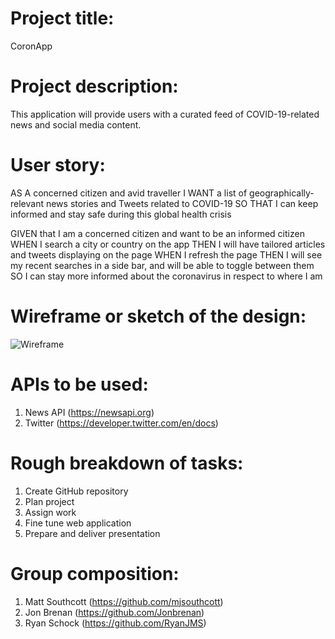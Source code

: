 # Project title:

CoronApp

# Project description:

This application will provide users with a curated feed of COVID-19-related news and social media content.

# User story:

AS A concerned citizen and avid traveller
I WANT a list of geographically-relevant news stories and Tweets related to COVID-19
SO THAT I can keep informed and stay safe during this global health crisis

GIVEN that I am a concerned citizen and want to be an informed citizen
WHEN I search a city or country on the app
THEN I will have tailored articles and tweets displaying on the page
WHEN I refresh the page
THEN I will see my recent searches in a side bar, and will be able to toggle between them
SO I can stay more informed about the coronavirus in respect to where I am

# Wireframe or sketch of the design:

![Wireframe](http://framebox.org/AKJTL)

# APIs to be used:

1. News API (https://newsapi.org)
2. Twitter (https://developer.twitter.com/en/docs)

# Rough breakdown of tasks:

1. Create GitHub repository
2. Plan project
3. Assign work
4. Fine tune web application
5. Prepare and deliver presentation

# Group composition:

1. Matt Southcott (https://github.com/mjsouthcott)
2. Jon Brenan (https://github.com/Jonbrenan)
3. Ryan Schock (https://github.com/RyanJMS)
